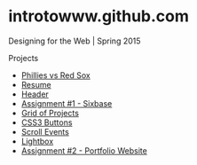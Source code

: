 # introtowww.github.com

Designing for the Web | Spring 2015

Projects
* [Phillies vs Red Sox](http://introtowww.github.com/phillies "Phillies vs Red Sox")
* [Resume](http://introtowww.github.com/resume "Resume")
* [Header](http://introtowww.github.com/header "Header")
* [Assignment #1 - Sixbase](http://introtowww.github.com/assignment1 "Assignment #1")
* [Grid of Projects](http://introtowww.github.com/grid "Grid")
* [CSS3 Buttons](http://introtowww.github.com/css3-button "CSS3 Buttons")
* [Scroll Events](http://introtowww.github.com/scrollit "Scroll Events")
* [Lightbox](http://introtowww.github.com/lightbox "Lightbox")
* [Assignment #2 - Portfolio Website](http://introtowww.github.com/assignment2 "Assignment #2")

